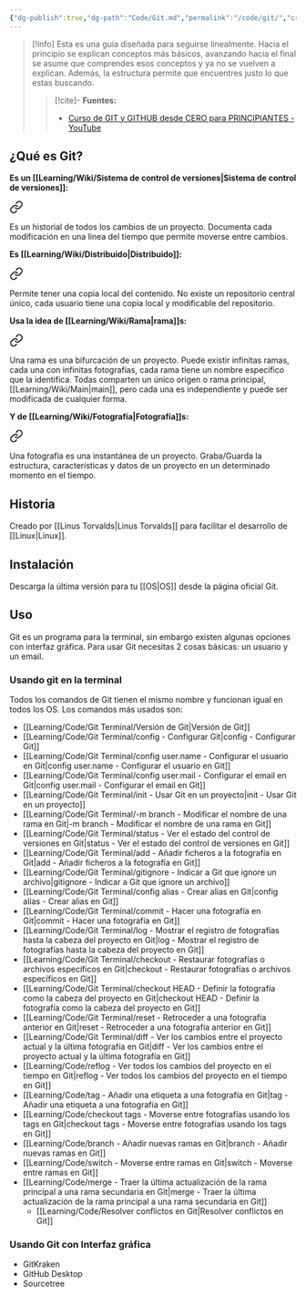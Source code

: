 ```yaml
---
{"dg-publish":true,"dg-path":"Code/Git.md","permalink":"/code/git/","created":"2024-03-14T13:56","updated":"2024-03-27T20:38"}
---
```



> [!info]
> Esta es una guía diseñada para seguirse linealmente. Hacia el principio se explican conceptos más básicos, avanzando hacia el final se asume que comprendes esos conceptos y ya no se vuelven a explican. Además, la estructura permite que encuentres justo lo que estas buscando.
> 
>> [!cite]- **Fuentes:**
>> - [Curso de GIT y GITHUB desde CERO para PRINCIPIANTES - YouTube](https://youtube.com/watch?v=3GymExBkKjE)

## ¿Qué es Git?
**Es un [[Learning/Wiki/Sistema de control de versiones\|Sistema de control de versiones]]:** 
<div class="transclusion internal-embed is-loaded"><a class="markdown-embed-link" href="/learning/wiki/sistema-de-control-de-versiones/#4a1b0e" aria-label="Open link"><svg xmlns="http://www.w3.org/2000/svg" width="24" height="24" viewBox="0 0 24 24" fill="none" stroke="currentColor" stroke-width="2" stroke-linecap="round" stroke-linejoin="round" class="svg-icon lucide-link"><path d="M10 13a5 5 0 0 0 7.54.54l3-3a5 5 0 0 0-7.07-7.07l-1.72 1.71"></path><path d="M14 11a5 5 0 0 0-7.54-.54l-3 3a5 5 0 0 0 7.07 7.07l1.71-1.71"></path></svg></a><div class="markdown-embed">



Es un historial de todos los cambios de un proyecto. Documenta cada modificación en una linea del tiempo que permite moverse entre cambios. 

</div></div>


**Es [[Learning/Wiki/Distribuido\|Distribuido]]:** 
<div class="transclusion internal-embed is-loaded"><a class="markdown-embed-link" href="/learning/wiki/distribuido/#703a42" aria-label="Open link"><svg xmlns="http://www.w3.org/2000/svg" width="24" height="24" viewBox="0 0 24 24" fill="none" stroke="currentColor" stroke-width="2" stroke-linecap="round" stroke-linejoin="round" class="svg-icon lucide-link"><path d="M10 13a5 5 0 0 0 7.54.54l3-3a5 5 0 0 0-7.07-7.07l-1.72 1.71"></path><path d="M14 11a5 5 0 0 0-7.54-.54l-3 3a5 5 0 0 0 7.07 7.07l1.71-1.71"></path></svg></a><div class="markdown-embed">



Permite tener una copia local del contenido. No existe un repositorio central único, cada usuario tiene una copia local y modificable del repositorio. 

</div></div>


**Usa la idea de [[Learning/Wiki/Rama\|rama]]s:** 
<div class="transclusion internal-embed is-loaded"><a class="markdown-embed-link" href="/learning/wiki/rama/#200880" aria-label="Open link"><svg xmlns="http://www.w3.org/2000/svg" width="24" height="24" viewBox="0 0 24 24" fill="none" stroke="currentColor" stroke-width="2" stroke-linecap="round" stroke-linejoin="round" class="svg-icon lucide-link"><path d="M10 13a5 5 0 0 0 7.54.54l3-3a5 5 0 0 0-7.07-7.07l-1.72 1.71"></path><path d="M14 11a5 5 0 0 0-7.54-.54l-3 3a5 5 0 0 0 7.07 7.07l1.71-1.71"></path></svg></a><div class="markdown-embed">



Una rama es una bifurcación de un proyecto. Puede existir infinitas ramas, cada una con infinitas fotografías, cada rama tiene un nombre específico que la identifica. Todas comparten un único origen o rama principal, [[Learning/Wiki/Main\|main]], pero cada una es independiente y puede ser modificada de cualquier forma. 

</div></div>


**Y de [[Learning/Wiki/Fotografía\|Fotografía]]s:** 
<div class="transclusion internal-embed is-loaded"><a class="markdown-embed-link" href="/learning/wiki/fotografia/#3dcda9" aria-label="Open link"><svg xmlns="http://www.w3.org/2000/svg" width="24" height="24" viewBox="0 0 24 24" fill="none" stroke="currentColor" stroke-width="2" stroke-linecap="round" stroke-linejoin="round" class="svg-icon lucide-link"><path d="M10 13a5 5 0 0 0 7.54.54l3-3a5 5 0 0 0-7.07-7.07l-1.72 1.71"></path><path d="M14 11a5 5 0 0 0-7.54-.54l-3 3a5 5 0 0 0 7.07 7.07l1.71-1.71"></path></svg></a><div class="markdown-embed">



Una fotografía es una instantánea de un proyecto. Graba/Guarda la estructura, características y datos de un proyecto en un determinado momento en el tiempo. 

</div></div>


## Historia
Creado por [[Linus Torvalds\|Linus Torvalds]] para facilitar el desarrollo de [[Linux\|Linux]].

## Instalación
Descarga la última versión para tu [[OS\|OS]] desde la página oficial Git.

## Uso
Git es un programa para la terminal, sin embargo existen algunas opciones con interfaz gráfica. Para usar Git necesitas 2 cosas básicas: un usuario y un email.
### Usando git en la terminal
Todos los comandos de Git tienen el mismo nombre y funcionan igual en todos los OS. Los comandos más usados son:
- [[Learning/Code/Git Terminal/Versión de Git\|Versión de Git]]
- [[Learning/Code/Git Terminal/config - Configurar Git\|config - Configurar Git]]
- [[Learning/Code/Git Terminal/config user.name - Configurar el usuario en Git\|config user.name - Configurar el usuario en Git]]
- [[Learning/Code/Git Terminal/config user.mail - Configurar el email en Git\|config user.mail - Configurar el email en Git]]
- [[Learning/Code/Git Terminal/init - Usar Git en un proyecto\|init - Usar Git en un proyecto]]
- [[Learning/Code/Git Terminal/-m branch - Modificar el nombre de una rama en Git\|-m branch - Modificar el nombre de una rama en Git]] 
- [[Learning/Code/Git Terminal/status - Ver el estado del control de versiones en Git\|status - Ver el estado del control de versiones en Git]]
- [[Learning/Code/Git Terminal/add - Añadir ficheros a la fotografía en Git\|add - Añadir ficheros a la fotografía en Git]]
- [[Learning/Code/Git Terminal/gitignore - Indicar a Git que ignore un archivo\|gitignore - Indicar a Git que ignore un archivo]]
- [[Learning/Code/Git Terminal/config alias - Crear alias en Git\|config alias - Crear alias en Git]]
- [[Learning/Code/Git Terminal/commit - Hacer una fotografía en Git\|commit - Hacer una fotografía en Git]]
- [[Learning/Code/Git Terminal/log - Mostrar el registro de fotografías hasta la cabeza del proyecto en Git\|log - Mostrar el registro de fotografías hasta la cabeza del proyecto en Git]] 
- [[Learning/Code/Git Terminal/checkout - Restaurar fotografías o archivos específicos en Git\|checkout - Restaurar fotografías o archivos específicos en Git]] 
- [[Learning/Code/Git Terminal/checkout HEAD - Definir la fotografía como la cabeza del proyecto en Git\|checkout HEAD - Definir la fotografía como la cabeza del proyecto en Git]] 
- [[Learning/Code/Git Terminal/reset - Retroceder a una fotografía anterior en  Git\|reset - Retroceder a una fotografía anterior en  Git]] 
- [[Learning/Code/Git Terminal/diff - Ver los cambios entre el proyecto actual y la última fotografía en Git\|diff - Ver los cambios entre el proyecto actual y la última fotografía en Git]]
- [[Learning/Code/reflog - Ver todos los cambios del proyecto en el tiempo en Git\|reflog - Ver todos los cambios del proyecto en el tiempo en Git]] 
- [[Learning/Code/tag - Añadir una etiqueta a una fotografía en Git\|tag - Añadir una etiqueta a una fotografía en Git]] 
- [[Learning/Code/checkout tags - Moverse entre fotografías usando los tags en Git\|checkout tags - Moverse entre fotografías usando los tags en Git]] 
- [[Learning/Code/branch - Añadir nuevas ramas en Git\|branch - Añadir nuevas ramas en Git]] 
- [[Learning/Code/switch - Moverse entre ramas en Git\|switch - Moverse entre ramas en Git]] 
- [[Learning/Code/merge - Traer la última actualización de la rama principal a una rama secundaria en Git\|merge - Traer la última actualización de la rama principal a una rama secundaria en Git]] 
   - [[Learning/Code/Resolver conflictos en Git\|Resolver conflictos en Git]]

### Usando Git con Interfaz gráfica
- GitKraken
- GitHub Desktop
- Sourcetree